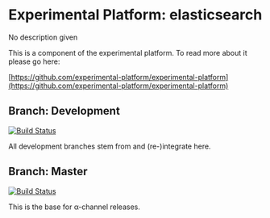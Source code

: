 # Experimental Platform: elasticsearch

No description given

This is a component of the experimental platform. To read more about it please go here:

[https://github.com/experimental-platform/experimental-platform](https://github.com/experimental-platform/experimental-platform)

## Branch: Development

[![Build Status](https://travis-ci.org/experimental-platform/platform-elasticsearch.svg?branch=development)](https://travis-ci.org/experimental-platform/platform-elasticsearch)

All development branches stem from and (re-)integrate here.

## Branch: Master

[![Build Status](https://travis-ci.org/experimental-platform/platform-elasticsearch.svg?branch=master)](https://travis-ci.org/experimental-platform/platform-elasticsearch)

This is the base for α-channel releases.
